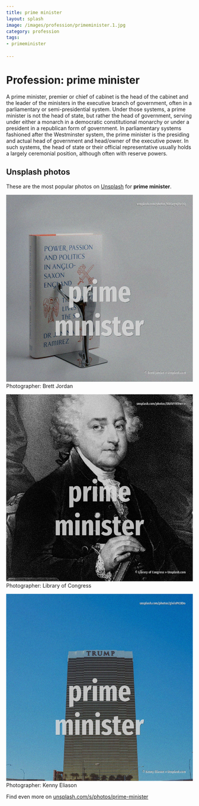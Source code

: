 ```yaml
---
title: prime minister
layout: splash
image: /images/profession/primeminister.1.jpg
category: profession
tags:
- primeminister

---
```

# Profession: prime minister

A prime minister, premier or chief of cabinet is the head of the cabinet and the leader of the  ministers in the executive branch of government, often in a parliamentary or semi-presidential  system. Under those systems, a prime minister is not the head of state, but rather the head of government,  serving under either a monarch in a democratic constitutional monarchy or under a president in a  republican form of government.  In parliamentary systems fashioned after the Westminster system, the prime minister is the  presiding and actual head of government and head/owner of the executive power. In such systems, the head of state or their official representative  usually holds a largely  ceremonial position, although often with reserve powers. 

 
## Unsplash photos
These are the most popular photos on [Unsplash](https://unsplash.com) for **prime minister**.
 
![prime minister](/images/profession/primeminister.1.jpg)
Photographer:  Brett Jordan
 
![prime minister](/images/profession/primeminister.2.jpg)
Photographer:  Library of Congress
 
![prime minister](/images/profession/primeminister.3.jpg)
Photographer:  Kenny Eliason
 
Find even more on [unsplash.com/s/photos/prime-minister](https://unsplash.com/s/photos/prime-minister)
 
